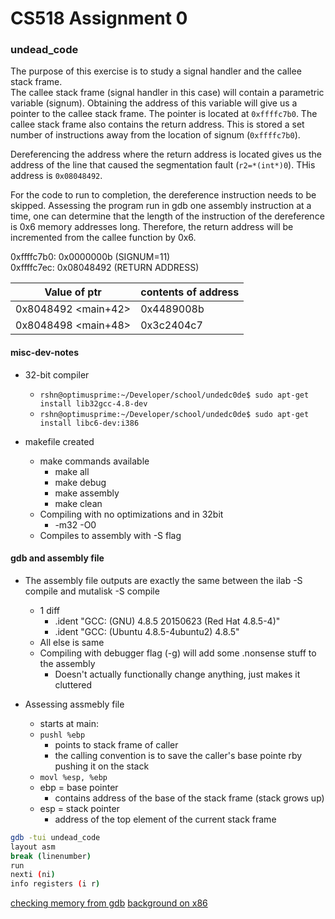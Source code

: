 # CS518 Assignment 0 
### undead_code 

The purpose of this exercise is to study a signal handler and the callee stack frame.   
The callee stack frame (signal handler in this case) will contain a parametric variable (signum).  Obtaining the address of this variable will give us a pointer to the callee stack frame.  The pointer is located at `0xffffc7b0`.  The callee stack frame also contains the return address.  This is stored a set number of instructions away from the location of signum (`0xffffc7b0`).  

Dereferencing the address where the return address is located gives us the address of the line that caused the segmentation fault (`r2=*(int*)0`).  THis address is `0x08048492`.  

For the code to run to completion, the dereference instruction needs to be skipped.  Assessing the program run in gdb one assembly instruction at a time, one can determine that the length of the instruction of the dereference is 0x6 memory addresses long.  Therefore, the return address will be incremented from the callee function by 0x6. 

0xffffc7b0:     0x0000000b      (SIGNUM=11)  
0xffffc7ec:     0x08048492      (RETURN ADDRESS)

| Value of ptr  |  contents of address |
|---------------|----------------------|
| 0x8048492 <main+42> |    0x4489008b  |
| 0x8048498 <main+48> |    0x3c2404c7  |


#### misc-dev-notes

+ 32-bit compiler 
    * `rshn@optimusprime:~/Developer/school/undedc0de$ sudo apt-get install lib32gcc-4.8-dev`  
    + `rshn@optimusprime:~/Developer/school/undedc0de$ sudo apt-get install libc6-dev:i386`

+ makefile created
    + make commands available 
        - make all
        - make debug
        - make assembly
        - make clean
    * Compiling with no optimizations and in 32bit
        - -m32 -O0 
    * Compiles to assembly with -S flag 

#### gdb and assembly file 

+ The assembly file outputs are exactly the same between the ilab -S compile and mutalisk -S compile 
    * 1 diff
        -   .ident  "GCC: (GNU) 4.8.5 20150623 (Red Hat 4.8.5-4)"  
        -   .ident  "GCC: (Ubuntu 4.8.5-4ubuntu2) 4.8.5"
    * All else is same
    * Compiling with debugger flag (-g) will add some .nonsense stuff to the assembly 
        - Doesn't actually functionally change anything, just makes it cluttered 

+ Assessing assmebly file
    * starts at main: 
    * `pushl %ebp`          
        * points to stack frame of caller 
        * the calling convention is to save the caller's base pointe rby pushing it on the stack
    * `movl %esp, %ebp`
    * ebp = base pointer
        - contains address of the base of the stack frame (stack grows up) 
    * esp = stack pointer
        - address of the top element of the current stack frame


```bash
gdb -tui undead_code
layout asm
break (linenumber)
run
nexti (ni)
info registers (i r)
```

[checking memory from gdb](http://www.delorie.com/gnu/docs/gdb/gdb_56.html)
[background on x86](http://www.cs.virginia.edu/~evans/cs216/guides/x86.html)
